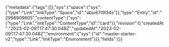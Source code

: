 {"metadata":{"tags":[]},"sys":{"space":{"sys":{"type":"Link","linkType":"Space","id":"abjv67t9l34s"}},"type":"Entry","id":"2998909605","contentType":{"sys":{"type":"Link","linkType":"ContentType","id":"card"}},"revision":0,"createdAt":"2023-02-09T17:47:30.048Z","updatedAt":"2023-02-09T17:47:30.048Z","environment":{"sys":{"id":"master-starter-v2","type":"Link","linkType":"Environment"}}},"fields":{}}